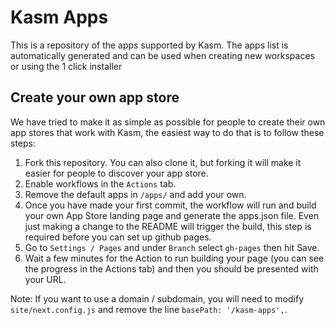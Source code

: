 # Kasm Apps

This is a repository of the apps supported by Kasm. The apps list is automatically generated and can be used when creating new workspaces or using the 1 click installer

## Create your own app store

We have tried to make it as simple as possible for people to create their own app stores that work with Kasm, the easiest way to do that is to follow these steps:
 1. Fork this repository. You can also clone it, but forking it will make it easier for people to discover your app store.
 1. Enable workflows in the `Actions` tab.
 1. Remove the default apps in `/apps/` and add your own.
 1. Once you have made your first commit, the workflow will run and build your own App Store landing page and generate the apps.json file. Even just making a change to the README will trigger the build, this step is required before you can set up github pages.
 1. Go to `Settings / Pages` and under `Branch` select `gh-pages` then hit Save.
 1. Wait a few minutes for the Action to run building your page (you can see the progress in the Actions tab) and then you should be presented with your URL.
 
 Note: If you want to use a domain / subdomain, you will need to modify `site/next.config.js` and remove the line `basePath: '/kasm-apps',`.
